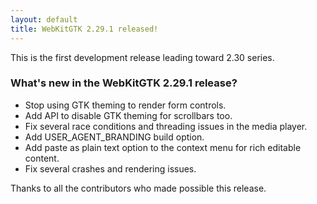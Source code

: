 ```yaml
---
layout: default
title: WebKitGTK 2.29.1 released!
---
```


This is the first development release leading toward 2.30 series.

### What's new in the WebKitGTK 2.29.1 release?

 - Stop using GTK theming to render form controls.
 - Add API to disable GTK theming for scrollbars too.
 - Fix several race conditions and threading issues in the media player.
 - Add USER_AGENT_BRANDING build option.
 - Add paste as plain text option to the context menu for rich editable content.
 - Fix several crashes and rendering issues.

Thanks to all the contributors who made possible this release.
